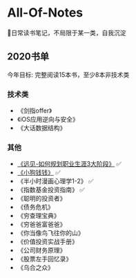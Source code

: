 # All-Of-Notes
📝日常读书笔记，不局限于某一类，自我沉淀


## 2020书单
今年目标: 完整阅读15本书，至少8本非技术类
### 技术类
- 《剑指offer》
- 《iOS应用逆向与安全》
- 《大话数据结构》

### 其他
- [《远见-如何规划职业生涯3大阶段》](/2020/远见-如何规划职业生涯3大阶段/远见.md) ✅
- [《小狗钱钱》](/2020/小狗钱钱/小狗钱钱.txt) ✅
- 《半小时漫画心理学1-2》 ✅
- 《指数基金投资指南》 ✅
- 《聪明的投资者》
- 《债务危机》
- 《穷查理宝典》
- 《穷爸爸富爸爸》
- 《你当像鸟飞往你的山》
- 《价值投资实战手册》
- 《公司财务原理》
- 《股票左手回忆录》
- 《乌合之众》